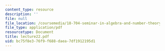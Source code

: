 ```yaml
---
content_type: resource
description: ''
file: null
file_location: /coursemedia/18-704-seminar-in-algebra-and-number-theory-rational-points-on-elliptic-curves-fall-2004/bc75f8e376f9f688daea7df1912195d1_lecture22.pdf
file_type: application/pdf
resourcetype: Document
title: lecture22.pdf
uid: bc75f8e3-76f9-f688-daea-7df1912195d1
---
```

